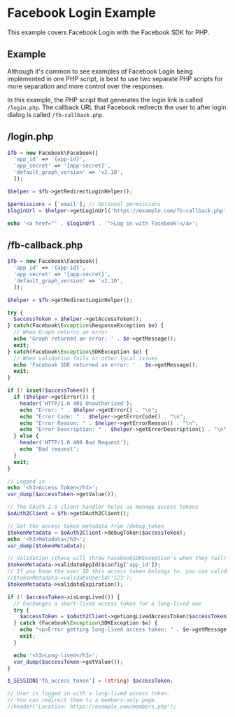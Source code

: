 # Facebook Login Example

This example covers Facebook Login with the Facebook SDK for PHP.

## Example

Although it's common to see examples of Facebook Login being implemented in one PHP script, is best to use two separate PHP scripts for more separation and more control over the responses.

In this example, the PHP script that generates the login link is called `/login.php`. The callback URL that Facebook redirects the user to after login dialog is called `/fb-callback.php`.

## /login.php

```php
$fb = new Facebook\Facebook([
  'app_id' => '{app-id}',
  'app_secret' => '{app-secret}',
  'default_graph_version' => 'v2.10',
  ]);

$helper = $fb->getRedirectLoginHelper();

$permissions = ['email']; // Optional permissions
$loginUrl = $helper->getLoginUrl('https://example.com/fb-callback.php', $permissions);

echo '<a href="' . $loginUrl . '">Log in with Facebook!</a>';
```

## /fb-callback.php

```php
$fb = new Facebook\Facebook([
  'app_id' => '{app-id}',
  'app_secret' => '{app-secret}',
  'default_graph_version' => 'v2.10',
  ]);

$helper = $fb->getRedirectLoginHelper();

try {
  $accessToken = $helper->getAccessToken();
} catch(Facebook\Exception\ResponseException $e) {
  // When Graph returns an error
  echo 'Graph returned an error: ' . $e->getMessage();
  exit;
} catch(Facebook\Exception\SDKException $e) {
  // When validation fails or other local issues
  echo 'Facebook SDK returned an error: ' . $e->getMessage();
  exit;
}

if (! isset($accessToken)) {
  if ($helper->getError()) {
    header('HTTP/1.0 401 Unauthorized');
    echo "Error: " . $helper->getError() . "\n";
    echo "Error Code: " . $helper->getErrorCode() . "\n";
    echo "Error Reason: " . $helper->getErrorReason() . "\n";
    echo "Error Description: " . $helper->getErrorDescription() . "\n";
  } else {
    header('HTTP/1.0 400 Bad Request');
    echo 'Bad request';
  }
  exit;
}

// Logged in
echo '<h3>Access Token</h3>';
var_dump($accessToken->getValue());

// The OAuth 2.0 client handler helps us manage access tokens
$oAuth2Client = $fb->getOAuth2Client();

// Get the access token metadata from /debug_token
$tokenMetadata = $oAuth2Client->debugToken($accessToken);
echo '<h3>Metadata</h3>';
var_dump($tokenMetadata);

// Validation (these will throw FacebookSDKException's when they fail)
$tokenMetadata->validateAppId($config['app_id']);
// If you know the user ID this access token belongs to, you can validate it here
//$tokenMetadata->validateUserId('123');
$tokenMetadata->validateExpiration();

if (! $accessToken->isLongLived()) {
  // Exchanges a short-lived access token for a long-lived one
  try {
    $accessToken = $oAuth2Client->getLongLivedAccessToken($accessToken);
  } catch (Facebook\Exception\SDKException $e) {
    echo "<p>Error getting long-lived access token: " . $e->getMessage() . "</p>\n\n";
    exit;
  }

  echo '<h3>Long-lived</h3>';
  var_dump($accessToken->getValue());
}

$_SESSION['fb_access_token'] = (string) $accessToken;

// User is logged in with a long-lived access token.
// You can redirect them to a members-only page.
//header('Location: https://example.com/members.php');
```
